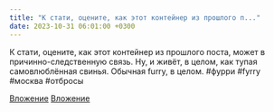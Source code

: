 ```yaml
---
title: "К стати, оцените, как этот контейнер из прошлого п..."
date: 2023-10-31 06:01:00 +0300
---
```


К стати, оцените, как этот контейнер из прошлого поста, может в причинно-следственную связь.
Ну, и живёт, в целом, как тупая самовлюблённая свинья. Обычная furry, в целом.
#фурри #fyrry #москва #отбросы


[Вложение](/assets/vk_photos/3/EO3KAg4kkzA.jpg)
[Вложение](/assets/vk_photos/3/fUooUI6yHZQ.jpg)
